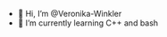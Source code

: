 - 👋 Hi, I’m @Veronika-Winkler
- 🌱 I’m currently learning C++ and bash

<!---
Veronika-Winkler/Veronika-Winkler is a ✨ special ✨ repository because its `README.md` (this file) appears on your GitHub profile.
You can click the Preview link to take a look at your changes.
--->
